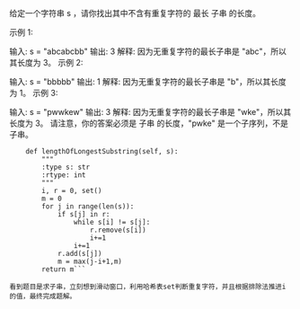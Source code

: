 给定一个字符串 s ，请你找出其中不含有重复字符的 最长 
子串
 的长度。

 

示例 1:

输入: s = "abcabcbb"
输出: 3 
解释: 因为无重复字符的最长子串是 "abc"，所以其长度为 3。
示例 2:

输入: s = "bbbbb"
输出: 1
解释: 因为无重复字符的最长子串是 "b"，所以其长度为 1。
示例 3:

输入: s = "pwwkew"
输出: 3
解释: 因为无重复字符的最长子串是 "wke"，所以其长度为 3。
     请注意，你的答案必须是 子串 的长度，"pwke" 是一个子序列，不是子串。



```class Solution(object):
    def lengthOfLongestSubstring(self, s):
        """
        :type s: str
        :rtype: int
        """
        i, r = 0, set()
        m = 0
        for j in range(len(s)):
            if s[j] in r:
                while s[i] != s[j]:
                    r.remove(s[i])
                    i+=1
                i+=1
            r.add(s[j])
            m = max(j-i+1,m)
        return m```

看到题目是求子串，立刻想到滑动窗口，利用哈希表set判断重复字符，并且根据排除法推进i的值，最终完成题解。
            